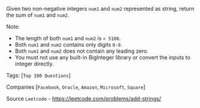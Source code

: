 Given two non-negative integers `num1` and `num2` represented as string, return the sum of `num1` and `num2`.

Note:

- The length of both `num1` and `num2` is `< 5100`.
- Both `num1` and `num2` contains only digits `0-9`.
- Both `num1` and `num2` does not contain any leading zero.
- You must not use any built-in BigInteger library or convert the inputs to integer directly.

Tags: [`Top 100 Questions`]
     
Companies [`Facebook`, `Oracle`, `Amazon`, `Microsoft`, `Square`]

Source `Leetcode` - https://leetcode.com/problems/add-strings/